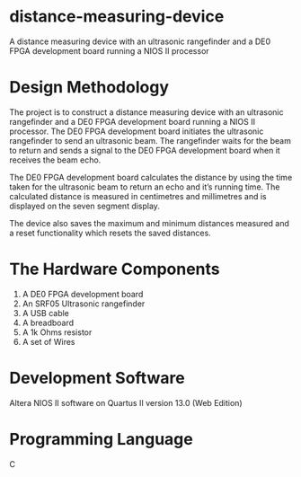 
# distance-measuring-device

A distance measuring device with an ultrasonic rangefinder and a DE0 FPGA development board running a NIOS II processor


# Design Methodology

The project is to construct a distance measuring device with an ultrasonic rangefinder and a DE0 FPGA development board running a NIOS II processor. The DE0 FPGA development board initiates the ultrasonic rangefinder to send an ultrasonic beam. The rangefinder waits for the beam to return and sends a signal to the DE0 FPGA development board when it receives the beam echo.

The DE0 FPGA development board calculates the distance by using the time taken for the ultrasonic beam to return an echo and it’s running time. The calculated distance is measured in centimetres and millimetres and is displayed on the seven segment display.

The device also saves the maximum and minimum distances measured and a reset functionality which resets the saved distances.

# The Hardware Components

1.	A DE0 FPGA development board
2.	An SRF05 Ultrasonic rangefinder
3.	A USB cable
4.	A breadboard
5.	A 1k Ohms resistor
6.	A set of Wires

# Development Software
Altera NIOS II software on Quartus II version 13.0 (Web Edition)

# Programming Language
C
